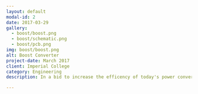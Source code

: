 ```yaml
---
layout: default
modal-id: 2
date: 2017-03-29
gallery:
  - boost/boost.png
  - boost/schematic.png
  - boost/pcb.png
img: boost/boost.png
alt: Boost Converter
project-date: March 2017
client: Imperial College
category: Engineering
description: In a bid to increase the efficency of today's power converters, engineer has been forgoing traditional transformer circuits in favour of modern power electronics. The goal of the project is to create an efficient power converter which steps up voltages from 20V to 48V and delivering around 40 watts of power continuously and reliably. There were also stringent total harmonics distortion requirements to avoid poor power factor to the electrical network. Not only did the team had to design and build the boost converter, but we also had to put in place a complex dynamic control circuit through analogue implementations to meet these requirements.

---
```

